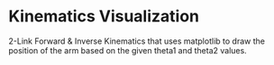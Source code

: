 # Kinematics Visualization
 2-Link Forward &amp; Inverse Kinematics that uses matplotlib to draw the position of the arm based on the given theta1 and theta2 values.
